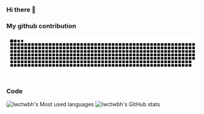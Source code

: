 ### Hi there 👋

<!--
**Iwctwbh/Iwctwbh** is a ✨ _special_ ✨ repository because its `README.md` (this file) appears on your GitHub profile.

Here are some ideas to get you started:

- 🔭 I’m currently working on ...
- 🌱 I’m currently learning ...
- 👯 I’m looking to collaborate on ...
- 🤔 I’m looking for help with ...
- 💬 Ask me about ...
- 📫 How to reach me: ...
- 😄 Pronouns: ...
- ⚡ Fun fact: ...
-->

### My github contribution
<picture>
  <source media="(prefers-color-scheme: dark)" srcset="https://raw.githubusercontent.com/ChunelFeng/ChunelFeng/output/github-contribution-grid-snake-dark.svg">
  <source media="(prefers-color-scheme: light)" srcset="https://raw.githubusercontent.com/ChunelFeng/ChunelFeng/output/github-contribution-grid-snake.svg">
  <img alt="github contribution grid snake animation" src="https://raw.githubusercontent.com/ChunelFeng/ChunelFeng/output/github-contribution-grid-snake.svg">
</picture>

### Code
![Iwctwbh's Most used languages](https://github-readme-stats.vercel.app/api/top-langs?username=Iwctwbh&show_icons=true&count_private=true) ![Iwctwbh's GitHub stats](https://github-readme-stats.vercel.app/api?username=Iwctwbh&show_icons=true)
